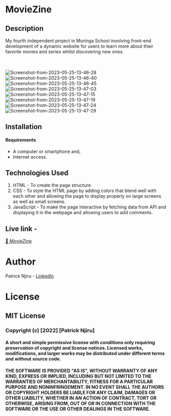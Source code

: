 # MovieZine

## Description
My fourth independent project in Moringa School involving front-end development of a dynamic website for users to learn more about their favorite movies and series whilst discovering new ones.

<br><br>
<img src="https://i.ibb.co/12n84zp/Screenshot-from-2023-05-25-13-46-28.png" alt="Screenshot-from-2023-05-25-13-46-28" border="0">
<img src="https://i.ibb.co/mS9QCLh/Screenshot-from-2023-05-25-13-46-40.png" alt="Screenshot-from-2023-05-25-13-46-40" border="0">
<img src="https://i.ibb.co/zS2vhb8/Screenshot-from-2023-05-25-13-46-45.png" alt="Screenshot-from-2023-05-25-13-46-45" border="0">
<img src="https://i.ibb.co/DDgZBgt/Screenshot-from-2023-05-25-13-47-03.png" alt="Screenshot-from-2023-05-25-13-47-03" border="0">
<img src="https://i.ibb.co/KLQck8g/Screenshot-from-2023-05-25-13-47-15.png" alt="Screenshot-from-2023-05-25-13-47-15" border="0">
<img src="https://i.ibb.co/0Y1Pprq/Screenshot-from-2023-05-25-13-47-19.png" alt="Screenshot-from-2023-05-25-13-47-19" border="0">
<img src="https://i.ibb.co/wzBtySx/Screenshot-from-2023-05-25-13-47-24.png" alt="Screenshot-from-2023-05-25-13-47-24" border="0">
<img src="https://i.ibb.co/4K4WPsV/Screenshot-from-2023-05-25-13-47-29.png" alt="Screenshot-from-2023-05-25-13-47-29" border="0">

## Installation

#### Requirements
 - A computer or smartphone and,
 - Internet access.

## Technologies Used

1. HTML - To create the page structure.
2. CSS - To style the HTML page by adding colors that blend well with each other and allowing the page to display properly on large screens as well as small screens.
3. JavaScript - To make the page interactive by fetching data from API and displaying it in the webpage and allowing users to add comments.

## Live link - 
<a href='https://patrick-njiru.github.io/Moviezine/'> 🔗 MovieZine </a>

# Author
Patrick Njiru - [LinkedIn](httpswwwlinkedincominpatricknjiru7569241ba)

# License

## MIT License

### Copyright (c) [2022] [Patrick Njiru]

#### A short and simple permissive license with conditions only requiring preservation of copyright and license notices. Licensed works, modifications, and larger works may be distributed under different terms and without source code.

#### THE SOFTWARE IS PROVIDED "AS IS", WITHOUT WARRANTY OF ANY KIND, EXPRESS OR IMPLIED, INCLUDING BUT NOT LIMITED TO THE WARRANTIES OF MERCHANTABILITY, FITNESS FOR A PARTICULAR PURPOSE AND NONINFRINGEMENT. IN NO EVENT SHALL THE AUTHORS OR COPYRIGHT HOLDERS BE LIABLE FOR ANY CLAIM, DAMAGES OR OTHER LIABILITY, WHETHER IN AN ACTION OF CONTRACT, TORT OR OTHERWISE, ARISING FROM, OUT OF OR IN CONNECTION WITH THE SOFTWARE OR THE USE OR OTHER DEALINGS IN THE SOFTWARE.
